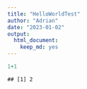 ```yaml
---
title: "HelloWorldTest"
author: "Adrian"
date: "2023-01-02"
output: 
  html_document: 
    keep_md: yes
---
```





```r
1+1
```

```
## [1] 2
```

